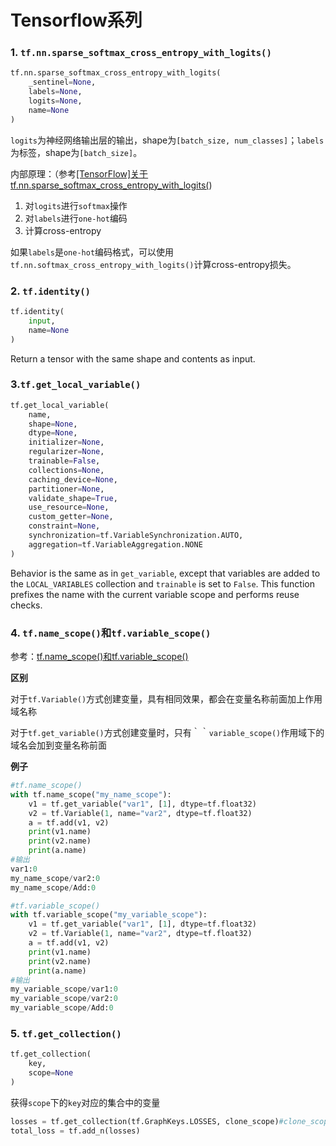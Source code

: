 # Tensorflow系列

### 1. `tf.nn.sparse_softmax_cross_entropy_with_logits()`

```python
tf.nn.sparse_softmax_cross_entropy_with_logits(
    _sentinel=None,
    labels=None,
    logits=None,
    name=None
)
```

`logits`为神经网络输出层的输出，shape为`[batch_size, num_classes]`；`labels`为标签，shape为`[batch_size]`。

内部原理：（参考[[TensorFlow]关于tf.nn.sparse_softmax_cross_entropy_with_logits(](https://blog.csdn.net/ZJRN1027/article/details/80199248))

1. 对`logits`进行`softmax`操作
2. 对`labels`进行`one-hot`编码
3. 计算cross-entropy

如果`labels`是`one-hot`编码格式，可以使用`tf.nn.softmax_cross_entropy_with_logits()`计算cross-entropy损失。

### 2. `tf.identity()`

```python
tf.identity(
    input,
    name=None
)
```

Return a tensor with the same shape and contents as input.

### 3.`tf.get_local_variable()`

```python
tf.get_local_variable(
    name,
    shape=None,
    dtype=None,
    initializer=None,
    regularizer=None,
    trainable=False,
    collections=None,
    caching_device=None,
    partitioner=None,
    validate_shape=True,
    use_resource=None,
    custom_getter=None,
    constraint=None,
    synchronization=tf.VariableSynchronization.AUTO,
    aggregation=tf.VariableAggregation.NONE
)
```

Behavior is the same as in `get_variable`, except that variables are added to the `LOCAL_VARIABLES` collection and `trainable` is set to `False`. This function prefixes the name with the current variable scope and performs reuse checks.

### 4. `tf.name_scope()`和`tf.variable_scope()`

参考：[tf.name_scope()和tf.variable_scope()](https://blog.csdn.net/weixin_38698649/article/details/80099822)

**区别**

对于`tf.Variable()`方式创建变量，具有相同效果，都会在变量名称前面加上作用域名称

对于`tf.get_variable()`方式创建变量时，只有｀｀`variable_scope()`作用域下的域名会加到变量名称前面

**例子**

```python
#tf.name_scope()
with tf.name_scope("my_name_scope"):
    v1 = tf.get_variable("var1", [1], dtype=tf.float32) 
    v2 = tf.Variable(1, name="var2", dtype=tf.float32)
    a = tf.add(v1, v2)
    print(v1.name)
    print(v2.name) 
    print(a.name)
#输出
var1:0
my_name_scope/var2:0
my_name_scope/Add:0

#tf.variable_scope()
with tf.variable_scope("my_variable_scope"):
    v1 = tf.get_variable("var1", [1], dtype=tf.float32)
    v2 = tf.Variable(1, name="var2", dtype=tf.float32)
    a = tf.add(v1, v2)
    print(v1.name) 
    print(v2.name)
    print(a.name)
#输出
my_variable_scope/var1:0
my_variable_scope/var2:0
my_variable_scope/Add:0
```

### 5. `tf.get_collection()`

```python
tf.get_collection(
    key,
    scope=None
)
```

获得`scope`下的`key`对应的集合中的变量

```python
losses = tf.get_collection(tf.GraphKeys.LOSSES, clone_scope)#clone_scope是一个name_scope作用域
total_loss = tf.add_n(losses)
```

